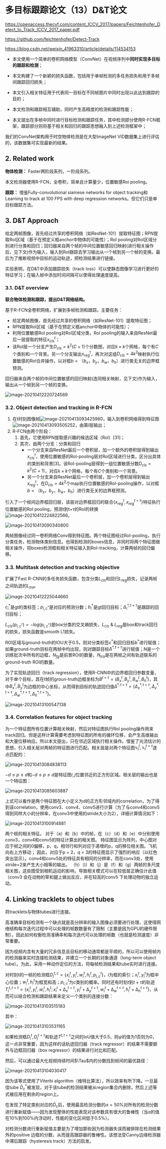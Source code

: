 # 多目标跟踪论文（13）D&T论文

https://openaccess.thecvf.com/content_ICCV_2017/papers/Feichtenhofer_Detect_to_Track_ICCV_2017_paper.pdf

https://github.com/feichtenhofer/Detect-Track



https://blog.csdn.net/weixin_41963310/article/details/114534153

- 本文使用一个简单的卷积网络模型（ConvNet）在视频序列中**同时实现多目标的跟踪和检测**；

- 本文构建了一个新颖的损失函数，包括用于单帧检测的多任务损失和用于多帧间跟踪回归损失；

- 本文引入相关特征用于代表同一目标在不同帧图片中同时出现以此达到跟踪的目的；

- 本文检测和跟踪相互辅助，同时产生高精度的检测和跟踪性能；

- 本文提出在多帧中同时进行目标检测和跟踪任务，其中检测部分使用R-FCN框架，跟踪部分则将基于相关和回归的跟踪思想融入到上述检测框架中；

我们的ConvNet架构用于时空物体检测是在大型ImageNet VID数据集上进行评估的，该数据集可实现最新的结果。

## 2. Related work

**物体检测：** Faster两阶段系列，一阶段系列。

本文检测器使用R-FCN，全卷积，简单且计算量少，位置敏感Roi pooling。



**跟踪：** 借鉴Fully-convolutional siamese networks for object tracking和Learning to track at 100 FPS with deep regression networks。但它们只是单目标跟踪方法。



## 3. D&T Approach

给定两帧图像，首先经过共享的卷积网络（如ResNet-101）提取特征图；RPN提取RoI区域（基于在预定义框anchor中物体的可能性）；RoI pooling对RoI区域分别进行分类和回归；回归器来自两个帧的中间位置敏感回归映射(进行相关操作后，见下文)作为输入，输入到RoI跟踪去学习输出从一个帧到另一个帧的变换。最后为了推断视频中目标的运动轨迹，把检测结果进行链接。

实验表明，在D&T中添加跟踪损失（track loss）可以使静态图像学习进行更好的特征学习；在输入帧中添加时间间隔可以使得处理速度提高。

### 3.1. D&T overview

**联合物体检测和跟踪，提出D&T网络结构。**

基于R-FCN全卷积网络，扩展到多帧检测和跟踪。主要任务：

- 给定两帧图像，首先经过共享的卷积网络（如ResNet-101）提取特征图；
- RPN提取RoI区域（基于在预定义框anchor中物体的可能性）；
- 利用位置敏感RoI pooling对RoI区域分类，RoI pooling的输入来自ResNet最后一层提取的特征$x_{cls}^t$；
- 该RoI层一个分支产生$D_{cls}=k^2(C+1)$个分数图，对应$k×k$个网格，每个有$C$个类别和一个背景。另一个分支输出$x_{reg}^t$，再次对这组$D_{cls} = 4k^2$映射执行位置敏感的RoI合并操作，以对框$b =（b_x，b_y，b_w，b_h）$进行类无关的边界框预测。

回归器来自两个帧的中间位置敏感的回归映射(连同相关映射，见下文)作为输入，输出从一个帧到另一个帧的变换。



![image-20210412220724569](图表库/image-20210412220724569.png)



### 3.2. Object detection and tracking in R-FCN

1. 在t时刻图像帧![image-20210413093425960](图表库/image-20210413093425960.png)，输入到卷积网络得到特征图![image-20210413093505252](图表库/image-20210413093505252.png)，由第$l$层输出；
2. R-FCN由两个阶段：
   1. 首先，它使用RPN提取感兴趣的候选区域（RoI）[31]；
   2. 其次，由两个分支：分类和回归
      - 一个分支来自ResNet最后一个卷积层，加一个额外的卷积层得到输出$x_{cls}^t$，使用位置敏感的RoI-pooling层对RoI区域进行分类，区分出具体的类别和背景[3]。该RoI-pooling层得到一组位置敏感分数$D_{cls}=k^2(C+1)$，对应$k×k$个网格，每个有$C$个类别和一个背景。
      - 另一个分支来自ResNet最后一个卷积层，加一个卷积层得到输出$x_{reg}^t$，在$D_{cls} = 4k^2$个map执行位置敏感的RoI-pooling操作，以对框$b =（b_x，b_y，b_w，b_h）$进行类无关的边界框预测。

引入了一个帧间边界框回归层，该层对边界框回归的联合$\{x_{reg}^t, x_{reg}^{t+τ}\}$特征执行位置敏感的RoI pooling，预测t到t+τ的RoI的转换![image-20210412224822566](图表库/image-20210412224822566.png)。

![image-20210413090340800](图表库/image-20210413090340800.png)

两帧图像经过同一卷积网络Conv得到特征图。两个特征图经过RoI-pooling，执行分类任务，检测物体类别信息。也得到检测的boxes信息，并同时将两个特征图做相关操作，将boxes检测框和相关特征输入到RoI-tracking，计算两帧的回归偏移。

### 3.3. Multitask detection and tracking objective

扩展了Fast R-CNN的多任务损失函数，包含分类$L_{cls}$和回归$L_{reg}$损失，记录两帧之间轨迹的$L_{tra}$。

![image-20210412225044660](图表库/image-20210412225044660.png)

$c_{i}^{*}$是gt的类标签；$p_{i,c^*}^{}$是对应的预测分数；$b_{i}^{*}$是gt回归目标；$\Delta_{i}^{*,t+τ}$是跟踪的回归目标；

$L_{cls}(p_{i,c^*})=-log(p_{i,c^*})$是box分类的交叉熵损失，$L_{cls}$ & $L_{reg}$是box和track回归的损失，损失函数是smooth L1损失。

ROI区域与ground-truth的IOU大于0.5，则对分类标签$c_{}^{*}$和回归目标$b_{}^{*}$进行赋值；如果ground-truth目标在两帧中均出现，则对跟踪目标$\Delta_{}^{*,t+τ}$进行赋值；N是一个训练批次中所有的边框，$N_{fg}$是前景ROI的数量，$N_{tra}$是在两帧之间有轨迹联系的ground-truth ROI的数量。

 为了实现轨迹回归（track regression），使用R-CNN中的边界框回归参数变量，对于单个目标，其在t帧的groun-truth边框坐标为$B^{t+\tau}=\left(B_{x}^{t}, B_{y}^{t}, B_{w}^{t}, B_{h}^{t}\right)$，其中$B_{x}^{t}, B_{y}^{t}$为边框的中心坐标，从而得到目标的轨迹回归值$\Delta^{*, t+\tau}=\left\{\Delta_{x}^{*, t+\tau}, \Delta_{y}^{*, t+\tau}, \Delta_{w}^{*, t+\tau}, \Delta_{h}^{*, t+\tau}\right\}$。

![image-20210413100547138](图表库/image-20210413100547138.png)

### 3.4. Correlation features for object tracking

为一个特征图所有位置计算相关映射，然后对特征图执行RoI pooling操作用来track回归。但是这样计算需要考虑到特征图的所有的循环位移，会产生高维输出和大量位移响应。所以本文提出，只在邻近区域执行相关操作。借鉴了光流估计的思想，引入相关层对两帧的特征图进行匹配。相关层是对两个特征图$\mathbb{x}_l^{t}, \mathbb{x}_l^{t+τ}$逐点匹配的：

![image-20210413084838113](图表库/image-20210413084838113.png)

$−d ≤ p ≤ d$和$−d ≤ p ≤ d$是特征图$i, j$位置邻近的正方形区域。相关层的输出也是一个特征图：

![image-20210413085603887](图表库/image-20210413085603887.png)

上式可以看作是两个特征图在大小定义为d的正方形邻域内的correlation，为了得到该correlation，使用conv3、conv4、conv5进行计算（为了与conv4和conv5得到同样大小的分辨率，在conv3中使用的stride大小为2），详细计算情况如下：

![image-20210413100914881](图表库/image-20210413100914881.png)

两个帧的相关特征。 对于（a）和（b）中的帧，在（c）（d）和（e）中分别使用conv3，conv4和conv5的特征计算出的相关图。 特征图显示为阵列，中心图对应于帧之间的0偏移，p，q，相邻行和列对应于递增的p，q的移位相关图。飞机向右上方移动； 因此，对应于p = 2，q = 3的特征图显示了强烈的响应（以红色突出显示）。conv4和conv5处的特征具有相同的分辨率，而在conv3处，使用stride=2来产生大小相等的输出。 （h）（i）和（j）是（f）和（g）两帧的多尺度相关图，这些图受到相机运动的影响，导致相关模式可以在较低层正确估计此值（conv3 会在动物的草和腿上做出反应，并在较高的conv5 下处理动物的独立运动。

## 4. Linking tracklets to object tubes

将tracklets与物体tubes进行连接。

高准确率目标检测有一个缺点就是高分辨率的输入图像必须要进行处理，这使得网络结构每次迭代过程中可以处理的帧数数量有了限制（主要是因为GPU的硬件限制）。因此如何权衡检测准确率和每次迭代可以处理的帧数（也就是检测速度）非常重要。

因为视频内含有大量的冗余信息且目标的移动通常都是平顺的，所以可以使用帧内的检测器来实时连接检测结果，并建立一个长期的对象通道（long-term object tube）。为此，采用一种动作定位的方法，将每帧检测结果和tube实时进行连接。

对时刻t的一帧的检测框$D_{i}^{t, c}=\left\{x_{i}^{t}, y_{i}^{t}, w_{i}^{t}, h_{i}^{t}, p_{i, c}^{t}\right\}$，$i$为框的索引；$x_{i}^{t}, y_{i}^{t}$为框中心位置；$w_{i}^{t}, h_{i}^{t}$为框宽和高；$p_{i, c}^{t}$为$c$类别的概率。同时还有时刻$t$到$t+\tau$的轨迹$T^{t,t+τ}_i = \{x^t_i , y^t_i , w^t_i , h^t_i ; x^t_i + ∆^{t+τ}_x , y^t_i + ∆^{t+τ}_y , w^t_i +∆^{t+τ}_w , h^t_i +∆^{t+τ}_h\}$，从而可以结合检测和跟踪结果来定义一个类别的连接分数：

![image-20210413103515183](图表库/image-20210413103515183.png)

其中：

![image-20210413103531165](图表库/image-20210413103531165.png)

如果检测框$D_{i}^{t}, D_{j}^{t+\tau}$和轨迹$T^{t,t+τ}$之间的IoU值大于0.5，则$\psi$的值为1否则为0，这一点非常重要，因为这样的话轨迹回归器（track regressor）的结果不需要额外与边框回归器（box regressor）的结果进行对比和匹配。

然后，可以通过最大化视频持续时间$\Tau$内的分数找到帧间的最优路径：

![image-20210413104030417](图表库/image-20210413104030417.png)

因为该等式使用了Viterbi algorithm（维特比算法），所以效率有所下降。一旦最佳tube $\bar{D}^*_c$被发现，对于该tube的检测结果被从region集合内删除，然后上述等式被应用在剩余的region上。

在发现了特定类别对应的$\bar{D}_c$后，使用最高检测分数的$\alpha =50\%$对所有的检测分数进行重新赋值——因为发现整体的性能表现对该参数具有很大的鲁棒性（当$\alpha$的值在10%到100%内浮动时，性能的变化区间低于0.5%）。

对检测分数进行重新赋值主要是为了增加那些因为检测器失误而被排除在检测结果外的positive 边框的分数，从而提高跟踪器的鲁棒性。该想法受Canny边缘检测器中滞后跟踪（hysteresis track）方法的启发。